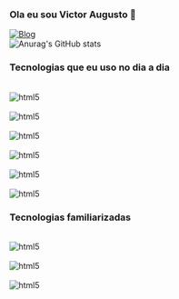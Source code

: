 ### Ola eu sou Victor Augusto 👋


[![Blog](https://img.shields.io/badge/LinkedIn-0077B5?style=for-the-badge&logo=linkedin&logoColor=white)](https://www.linkedin.com/in/victor-augusto-almeida-silva-367149237/)
<br/>
![Anurag's GitHub stats](https://github-readme-stats.vercel.app/api?username=VictorAlmeidaSiLva&show_icons=true&theme=radical)

### Tecnologias que eu uso no dia a dia
<div  style ="display: inline_block">
  <div><br/>
  <img align="center" alt="html5" src="https://img.shields.io/badge/HTML5-E34F26?style=for-the-badge&logo=html5&logoColor=white"/>
  </div>
  <div><br/>
  <img align="center" alt="html5" src="https://img.shields.io/badge/CSS3-1572B6?style=for-the-badge&logo=css3&logoColor=white"/>
  </div>
  <div><br/>
  <img align="center" alt="html5" src="https://img.shields.io/badge/JavaScript-323330?style=for-the-badge&logo=javascript&logoColor=F7DF1E"/>
  </div>
  <div><br/>
  <img align="center" alt="html5" src="https://img.shields.io/badge/Vue.js-35495E?style=for-the-badge&logo=vue.js&logoColor=4FC08D"/>
  </div>
  <div><br/>
  <img align="center" alt="html5" src="https://img.shields.io/badge/React-20232A?style=for-the-badge&logo=react&logoColor=61DAFB"/>
  </div>
  <div><br/>
  <img align="center" alt="html5" src="https://img.shields.io/badge/Bootstrap-563D7C?style=for-the-badge&logo=bootstrap&logoColor=white"/>
  </div>
  
### Tecnologias familiarizadas
  <div><br/>
  <img align="center" alt="html5" src="https://img.shields.io/badge/Express.js-404D59?style=for-the-badge"/>
  </div>
  <div><br/>
  <img align="center" alt="html5" src="https://img.shields.io/badge/Figma-F24E1E?style=for-the-badge&logo=figma&logoColor=white"/>
  </div>
  <div><br/>
  <img align="center" alt="html5" src="https://img.shields.io/badge/Adobe%20XD-470137?style=for-the-badge&logo=Adobe%20XD&logoColor=#FF61F6"/>
  </div>
</div>
